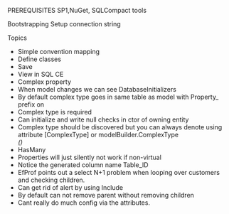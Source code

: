 ﻿PREREQUISITES
SP1,NuGet, SQLCompact tools 

Bootstrapping
Setup connection string


Topics
* Simple convention mapping
 * Define classes
 * Save
 * View in SQL CE
 * Complex property
  * When model changes we can see DatabaseInitializers
  * By default complex type goes in same table as model with Property_ prefix on 
  * Complex type is required
  * Can initialize and write null checks in ctor of owning entity
  * Complex type should be discovered but you can always denote using attribute [ComplexType] or modelBuilder.ComplexType<Address>()
 * HasMany
  * Properties will just silently not work if non-virtual
  * Notice the generated column name Table_ID
  * EfProf points out a select N+1 problem when looping over customers and checking children.
   * Can get rid of alert by using Include
  * By default can not remove parent without removing children
  * Cant really do much config via the attributes.
